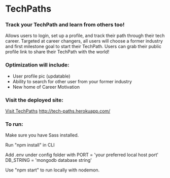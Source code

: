 
# TechPaths

### Track your TechPath and learn from others too!
Allows users to login, set up a profile, and track their path through their tech career.
Targeted at career changers, all users will choose a former industry and first milestone goal to start their TechPath.
Users can grab their public profile link to share their TechPath with the world!

### Optimization will include:
- User profile pic (updatable)
- Ability to search for other user from your former industry
- New home of Career Motivation

### Visit the deployed site:
[Visit TechPaths](http://tech-paths.herokuapp.com/) http://tech-paths.herokuapp.com/

### To run:
Make sure you have Sass installed.

Run "npm install" in CLI

Add .env under config folder with 
PORT = 'your preferred local host port'
DB_STRING = 'mongodb database string'

Use "npm start" to run locally with nodemon.
